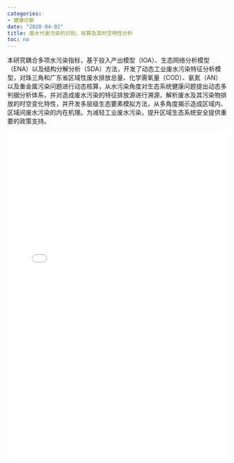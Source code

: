 ```yaml
---
categories:
- 健康诊断
date: "2020-04-02"
title: 废水代谢污染的识别、核算及其时空特性分析
toc: no
---
```


本研究耦合多项水污染指标，基于投入产出模型（IOA）、生态网络分析模型（ENA）以及结构分解分析（SDA）方法，开发了动态工业废水污染特征分析模型，对珠三角和广东省区域性废水排放总量、化学需氧量（COD）、氨氮（AN）以及重金属污染问题进行动态核算，从水污染角度对生态系统健康问题提出动态多判据分析体系，并对造成废水污染的特征排放源进行溯源，解析废水及其污染物排放的时空变化特性，并开发多层级生态要素模拟方法，从多角度揭示造成区域内、区域间废水污染的内在机理。为减轻工业废水污染，提升区域生态系统安全提供重要的政策支持。

<embed src="/post/diagnose/2.2.5废水代谢污染的识别、核算及其时空特性分析.pdf" type="application/pdf" width="100%" height=750>

